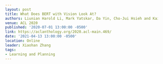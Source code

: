 ```yaml
---
layout: post
title: What Does BERT with Vision Look At?
authors: Liunian Harold Li, Mark Yatskar, Da Yin, Cho-Jui Hsieh and Kai-Wei Chang
venue: ACL 2020
published: '2020-07-01 13:00:00 -0500'
link: https://aclanthology.org/2020.acl-main.469/
date: '2021-04-13 13:00:00 -0500'
location: Online
leader: Xiaohan Zhang
tags:
- Learning and Planning
---
```

